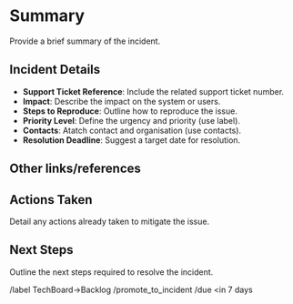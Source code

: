 # Summary
Provide a brief summary of the incident.

## Incident Details
- **Support Ticket Reference**: Include the related support ticket number.
- **Impact**: Describe the impact on the system or users.
- **Steps to Reproduce**: Outline how to reproduce the issue.
- **Priority Level**: Define the urgency and priority (use label).
- **Contacts**: Atatch contact and organisation (use contacts).
- **Resolution Deadline**: Suggest a target date for resolution.

## Other links/references

## Actions Taken
Detail any actions already taken to mitigate the issue.

## Next Steps
Outline the next steps required to resolve the incident.

/label TechBoard→Backlog
/promote_to_incident
/due <in 7 days
